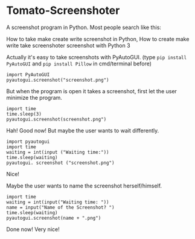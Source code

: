 # Tomato-Screenshoter
A screenshot program in Python.
Most people search like this:

How to take make create write screenshot in Python, How to create make write take screenshoter screenshot with Python 3

Actually it's easy to take screenshots with PyAutoGUI.
(type ```pip install PyAutoGUI``` and ```pip install Pillow``` in cmd/terminal before)
```
import PyAutoGUI 
pyautogui.screenshot("screenshot.png")
```


But when the program is open it takes a screenshot, first let the user minimize the program.

```import pyautogui
import time
time.sleep(3)
pyautogui.screenshot(screenshot.png")
```

Hah! Good now! But maybe the user wants to wait differently.

```
import pyautogui
import time
waiting = int(input ("Waiting time:"))
time.sleep(waiting)
pyautogui. screenshot ("screenshot.png")
```

Nice!

Maybe the user wants to name the screenshot herself/himself.
```import pyautogui
import time
waiting = int(input("Waiting time: "))
name = input("Name of the Screenshot? ")
time.sleep(waiting)
pyautogui.screenshot(name + ".png")
```
Done now! Very nice!

